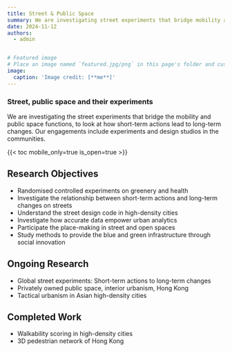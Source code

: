 ```yaml
---
title: Street & Public Space
summary: We are investigating street experiments that bridge mobility and public space functions to look at how short-term actions lead to long-term changes.
date: 2024-11-12
authors:
  - admin


# Featured image
# Place an image named `featured.jpg/png` in this page's folder and customize its options here.
image:
  caption: 'Image credit: [**me**]'
---
```


### Street, public space and their experiments

We are investigating the street experiments that bridge the mobility and public space functions, to look at how short-term actions lead to long-term changes. Our engagements include experiments and design studios in the communities. 

{{< toc mobile_only=true is_open=true >}}

## Research Objectives

- Randomised controlled experiments on greenery and health
- Investigate the relationship between short-term actions and long-term changes on streets
- Understand the street design code in high-density cities
- Investigate how accurate data empower urban analytics 
- Participate the place-making in street and open spaces
- Study methods to provide the blue and green infrastructure through social innovation


## Ongoing Research

- Global street experiments: Short-term actions to long-term changes
- Privately owned public space, interior urbanism, Hong Kong
- Tactical urbanism in Asian high-density cities

## Completed Work
- Walkability scoring in high-density cities
- 3D pedestrian network of Hong Kong